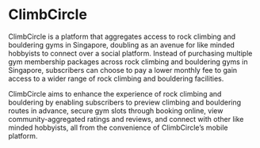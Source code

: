 # ClimbCircle

ClimbCircle is a platform that aggregates access to rock climbing and bouldering gyms in Singapore, doubling as an avenue for like minded hobbyists to connect over a social platform. Instead of purchasing multiple gym membership packages across rock climbing and bouldering gyms in Singapore, subscribers can choose to pay a lower monthly fee to gain access to a wider range of rock climbing and bouldering facilities. 

ClimbCircle aims to enhance the experience of rock climbing and bouldering by enabling subscribers to preview climbing and bouldering routes in advance, secure gym slots through booking online, view community-aggregated ratings and reviews, and connect with other like minded hobbyists, all from the convenience of ClimbCircle’s mobile platform.
